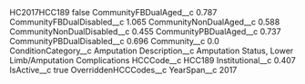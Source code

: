 <?xml version="1.0" encoding="UTF-8"?>
<CustomMetadata xmlns="http://soap.sforce.com/2006/04/metadata" xmlns:xsi="http://www.w3.org/2001/XMLSchema-instance" xmlns:xsd="http://www.w3.org/2001/XMLSchema">
    <label>HC2017HCC189</label>
    <protected>false</protected>
    <values>
        <field>CommunityFBDualAged__c</field>
        <value xsi:type="xsd:double">0.787</value>
    </values>
    <values>
        <field>CommunityFBDualDisabled__c</field>
        <value xsi:type="xsd:double">1.065</value>
    </values>
    <values>
        <field>CommunityNonDualAged__c</field>
        <value xsi:type="xsd:double">0.588</value>
    </values>
    <values>
        <field>CommunityNonDualDisabled__c</field>
        <value xsi:type="xsd:double">0.455</value>
    </values>
    <values>
        <field>CommunityPBDualAged__c</field>
        <value xsi:type="xsd:double">0.737</value>
    </values>
    <values>
        <field>CommunityPBDualDisabled__c</field>
        <value xsi:type="xsd:double">0.696</value>
    </values>
    <values>
        <field>Community__c</field>
        <value xsi:type="xsd:double">0.0</value>
    </values>
    <values>
        <field>ConditionCategory__c</field>
        <value xsi:type="xsd:string">Amputation</value>
    </values>
    <values>
        <field>Description__c</field>
        <value xsi:type="xsd:string">Amputation Status, Lower Limb/Amputation Complications</value>
    </values>
    <values>
        <field>HCCCode__c</field>
        <value xsi:type="xsd:string">HCC189</value>
    </values>
    <values>
        <field>Institutional__c</field>
        <value xsi:type="xsd:double">0.407</value>
    </values>
    <values>
        <field>IsActive__c</field>
        <value xsi:type="xsd:boolean">true</value>
    </values>
    <values>
        <field>OverriddenHCCCodes__c</field>
        <value xsi:nil="true"/>
    </values>
    <values>
        <field>YearSpan__c</field>
        <value xsi:type="xsd:string">2017</value>
    </values>
</CustomMetadata>
